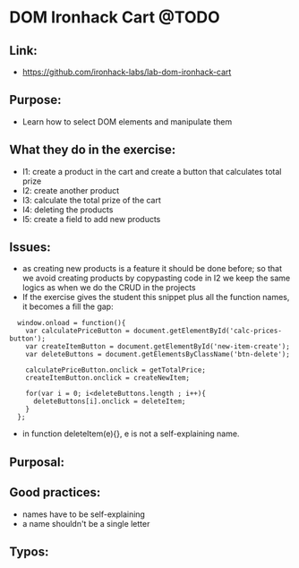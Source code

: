 # DOM Ironhack Cart @TODO

## Link:
  - https://github.com/ironhack-labs/lab-dom-ironhack-cart

## Purpose:
  - Learn how to select DOM elements and manipulate them
## What they do in the exercise:
  - I1: create a product in the cart
        and create a button that calculates total prize
  - I2: create another product
  - I3: calculate the total prize of the cart
  - I4: deleting the products
  - I5: create a field to add new products
## Issues:
  - as creating new products is a feature it should be done before;
    so that we avoid creating products by copypasting code in I2
    we keep the same logics as when we do the CRUD in the projects
  - If the exercise gives the student this snippet plus all the function names, it becomes a fill the gap:
  ```
    window.onload = function(){
      var calculatePriceButton = document.getElementById('calc-prices-button');
      var createItemButton = document.getElementById('new-item-create');
      var deleteButtons = document.getElementsByClassName('btn-delete');

      calculatePriceButton.onclick = getTotalPrice;
      createItemButton.onclick = createNewItem;

      for(var i = 0; i<deleteButtons.length ; i++){
        deleteButtons[i].onclick = deleteItem;
      }
    };
  ```
  - in function deleteItem(e){}, e is not a self-explaining name.
## Purposal:

## Good practices:
  - names have to be self-explaining
  - a name shouldn't be a single letter
## Typos: